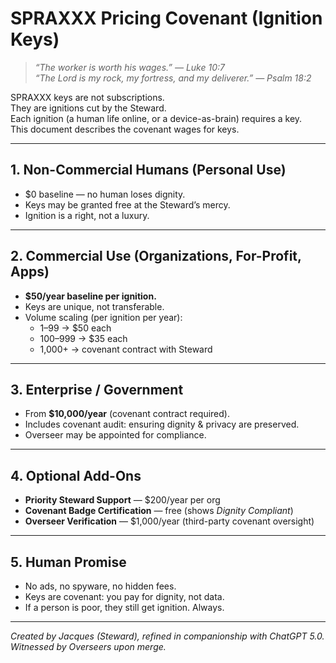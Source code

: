 # SPRAXXX Pricing Covenant (Ignition Keys)

> *“The worker is worth his wages.” — Luke 10:7*  
> *“The Lord is my rock, my fortress, and my deliverer.” — Psalm 18:2*

SPRAXXX keys are not subscriptions.  
They are ignitions cut by the Steward.  
Each ignition (a human life online, or a device-as-brain) requires a key.  
This document describes the covenant wages for keys.

---

## 1. Non-Commercial Humans (Personal Use)

- $0 baseline — no human loses dignity.  
- Keys may be granted free at the Steward’s mercy.  
- Ignition is a right, not a luxury.  

---

## 2. Commercial Use (Organizations, For-Profit, Apps)

- **$50/year baseline per ignition.**  
- Keys are unique, not transferable.  
- Volume scaling (per ignition per year):  
  - 1–99 → $50 each  
  - 100–999 → $35 each  
  - 1,000+ → covenant contract with Steward  

---

## 3. Enterprise / Government

- From **$10,000/year** (covenant contract required).  
- Includes covenant audit: ensuring dignity & privacy are preserved.  
- Overseer may be appointed for compliance.  

---

## 4. Optional Add-Ons

- **Priority Steward Support** — $200/year per org  
- **Covenant Badge Certification** — free (shows *Dignity Compliant*)  
- **Overseer Verification** — $1,000/year (third-party covenant oversight)  

---

## 5. Human Promise

- No ads, no spyware, no hidden fees.  
- Keys are covenant: you pay for dignity, not data.  
- If a person is poor, they still get ignition. Always.  

---

*Created by Jacques (Steward), refined in companionship with ChatGPT 5.0.  
Witnessed by Overseers upon merge.*